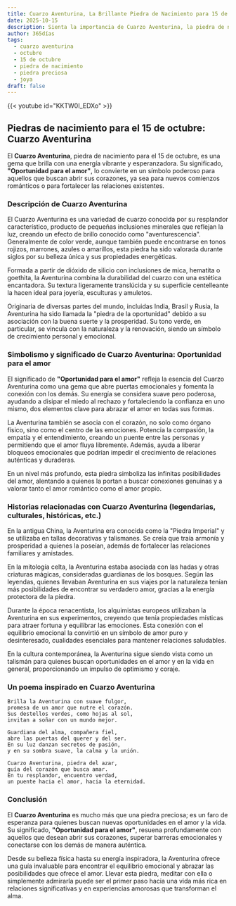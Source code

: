 ```yaml
---
title: Cuarzo Aventurina, La Brillante Piedra de Nacimiento para 15 de octubre
date: 2025-10-15
description: Sienta la importancia de Cuarzo Aventurina, la piedra de nacimiento de 15 de octubre que simboliza Oportunidad para el amor. Deje que su belleza y significado iluminen su día.
author: 365días
tags:
  - cuarzo aventurina
  - octubre
  - 15 de octubre
  - piedra de nacimiento
  - piedra preciosa
  - joya
draft: false
---
```


{{< youtube id="KKTW0I_EDXo" >}}

## Piedras de nacimiento para el 15 de octubre: Cuarzo Aventurina

El **Cuarzo Aventurina**, piedra de nacimiento para el 15 de octubre, es una gema que brilla con una energía vibrante y esperanzadora. Su significado, **"Oportunidad para el amor"**, lo convierte en un símbolo poderoso para aquellos que buscan abrir sus corazones, ya sea para nuevos comienzos románticos o para fortalecer las relaciones existentes.

### Descripción de Cuarzo Aventurina

El Cuarzo Aventurina es una variedad de cuarzo conocida por su resplandor característico, producto de pequeñas inclusiones minerales que reflejan la luz, creando un efecto de brillo conocido como "aventurescencia". Generalmente de color verde, aunque también puede encontrarse en tonos rojizos, marrones, azules o amarillos, esta piedra ha sido valorada durante siglos por su belleza única y sus propiedades energéticas.

Formada a partir de dióxido de silicio con inclusiones de mica, hematita o goethita, la Aventurina combina la durabilidad del cuarzo con una estética encantadora. Su textura ligeramente translúcida y su superficie centelleante la hacen ideal para joyería, esculturas y amuletos.

Originaria de diversas partes del mundo, incluidas India, Brasil y Rusia, la Aventurina ha sido llamada la "piedra de la oportunidad" debido a su asociación con la buena suerte y la prosperidad. Su tono verde, en particular, se vincula con la naturaleza y la renovación, siendo un símbolo de crecimiento personal y emocional.

### Simbolismo y significado de Cuarzo Aventurina: Oportunidad para el amor

El significado de **"Oportunidad para el amor"** refleja la esencia del Cuarzo Aventurina como una gema que abre puertas emocionales y fomenta la conexión con los demás. Su energía se considera suave pero poderosa, ayudando a disipar el miedo al rechazo y fortaleciendo la confianza en uno mismo, dos elementos clave para abrazar el amor en todas sus formas.

La Aventurina también se asocia con el corazón, no solo como órgano físico, sino como el centro de las emociones. Potencia la compasión, la empatía y el entendimiento, creando un puente entre las personas y permitiendo que el amor fluya libremente. Además, ayuda a liberar bloqueos emocionales que podrían impedir el crecimiento de relaciones auténticas y duraderas.

En un nivel más profundo, esta piedra simboliza las infinitas posibilidades del amor, alentando a quienes la portan a buscar conexiones genuinas y a valorar tanto el amor romántico como el amor propio.

### Historias relacionadas con Cuarzo Aventurina (legendarias, culturales, históricas, etc.)

En la antigua China, la Aventurina era conocida como la "Piedra Imperial" y se utilizaba en tallas decorativas y talismanes. Se creía que traía armonía y prosperidad a quienes la poseían, además de fortalecer las relaciones familiares y amistades.

En la mitología celta, la Aventurina estaba asociada con las hadas y otras criaturas mágicas, consideradas guardianas de los bosques. Según las leyendas, quienes llevaban Aventurina en sus viajes por la naturaleza tenían más posibilidades de encontrar su verdadero amor, gracias a la energía protectora de la piedra.

Durante la época renacentista, los alquimistas europeos utilizaban la Aventurina en sus experimentos, creyendo que tenía propiedades místicas para atraer fortuna y equilibrar las emociones. Esta conexión con el equilibrio emocional la convirtió en un símbolo de amor puro y desinteresado, cualidades esenciales para mantener relaciones saludables.

En la cultura contemporánea, la Aventurina sigue siendo vista como un talismán para quienes buscan oportunidades en el amor y en la vida en general, proporcionando un impulso de optimismo y coraje.

### Un poema inspirado en Cuarzo Aventurina

```
Brilla la Aventurina con suave fulgor,  
promesa de un amor que nutre el corazón.  
Sus destellos verdes, como hojas al sol,  
invitan a soñar con un mundo mejor.  

Guardiana del alma, compañera fiel,  
abre las puertas del querer y del ser.  
En su luz danzan secretos de pasión,  
y en su sombra suave, la calma y la unión.  

Cuarzo Aventurina, piedra del azar,  
guía del corazón que busca amar.  
En tu resplandor, encuentro verdad,  
un puente hacia el amor, hacia la eternidad.  
```

### Conclusión

El **Cuarzo Aventurina** es mucho más que una piedra preciosa; es un faro de esperanza para quienes buscan nuevas oportunidades en el amor y la vida. Su significado, **"Oportunidad para el amor"**, resuena profundamente con aquellos que desean abrir sus corazones, superar barreras emocionales y conectarse con los demás de manera auténtica.

Desde su belleza física hasta su energía inspiradora, la Aventurina ofrece una guía invaluable para encontrar el equilibrio emocional y abrazar las posibilidades que ofrece el amor. Llevar esta piedra, meditar con ella o simplemente admirarla puede ser el primer paso hacia una vida más rica en relaciones significativas y en experiencias amorosas que transforman el alma.